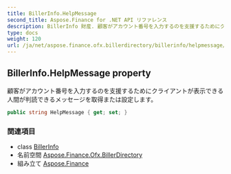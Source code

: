 ```yaml
---
title: BillerInfo.HelpMessage
second_title: Aspose.Finance for .NET API リファレンス
description: BillerInfo 財産. 顧客がアカウント番号を入力するのを支援するためにクライアントが表示できる人間が判読できるメッセージを取得または設定します
type: docs
weight: 120
url: /ja/net/aspose.finance.ofx.billerdirectory/billerinfo/helpmessage/
---
```

## BillerInfo.HelpMessage property

顧客がアカウント番号を入力するのを支援するためにクライアントが表示できる人間が判読できるメッセージを取得または設定します。

```csharp
public string HelpMessage { get; set; }
```

### 関連項目

* class [BillerInfo](../)
* 名前空間 [Aspose.Finance.Ofx.BillerDirectory](../../billerinfo/)
* 組み立て [Aspose.Finance](../../../)


